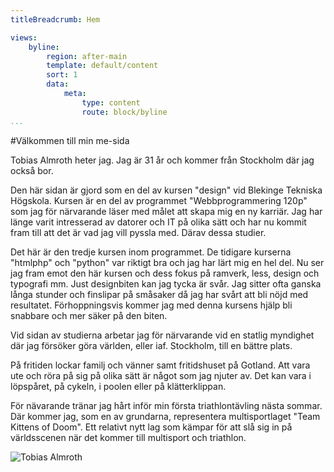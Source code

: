 ```yaml
---
titleBreadcrumb: Hem

views:
    byline:
        region: after-main
        template: default/content
        sort: 1
        data:
            meta:
                type: content
                route: block/byline
...
```

#Välkommen till min me-sida

Tobias Almroth heter jag. Jag är 31 år och kommer från Stockholm där jag också bor.

Den här sidan är gjord som en del av kursen "design" vid Blekinge Tekniska Högskola. Kursen är en del av programmet "Webbprogrammering 120p" som jag för närvarande läser med målet att skapa mig en ny karriär. Jag har länge varit intresserad av datorer och IT på olika sätt och har nu kommit fram till att det är vad jag vill pyssla med. Därav dessa studier.

Det här är den tredje kursen inom programmet. De tidigare kurserna "htmlphp" och "python" var riktigt bra och jag har lärt mig en hel del. Nu ser jag fram emot den här kursen och dess fokus på ramverk, less, design och typografi mm. Just designbiten kan jag tycka är svår. Jag sitter ofta ganska långa stunder och finslipar på småsaker då jag har svårt att bli nöjd med resultatet. Förhoppningsvis kommer jag med denna kursens hjälp bli snabbare och mer säker på den biten.

Vid sidan av studierna arbetar jag för närvarande vid en statlig myndighet där jag försöker göra världen, eller iaf. Stockholm, till en bättre plats.

På fritiden lockar familj och vänner samt fritidshuset på Gotland. Att vara ute och röra på sig på olika sätt är något som jag njuter av. Det kan vara i löpspåret, på cykeln, i poolen eller på klätterklippan.

För nävarande tränar jag hårt inför min första triathlontävling nästa sommar. Där kommer jag, som en av grundarna, representera multisportlaget "Team Kittens of Doom". Ett relativt nytt lag som kämpar för att slå sig in på världsscenen när det kommer till multisport och triathlon.

![Tobias Almroth](img/me.jpg)
